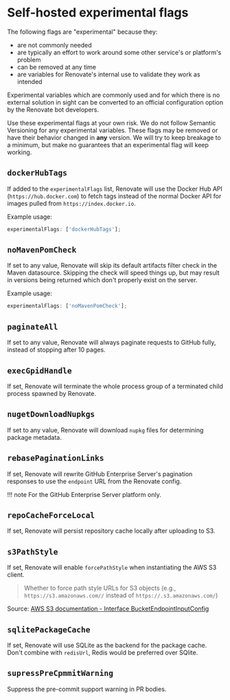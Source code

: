 # Self-hosted experimental flags

The following flags are "experimental" because they:

- are not commonly needed
- are typically an effort to work around some other service's or platform's problem
- can be removed at any time
- are variables for Renovate's internal use to validate they work as intended

Experimental variables which are commonly used and for which there is no external solution in sight can be converted to an official configuration option by the Renovate bot developers.

Use these experimental flags at your own risk.
We do not follow Semantic Versioning for any experimental variables.
These flags may be removed or have their behavior changed in **any** version.
We will try to keep breakage to a minimum, but make no guarantees that an experimental flag will keep working.

## `dockerHubTags`

If added to the `experimentalFlags` list, Renovate will use the Docker Hub API (`https://hub.docker.com`) to fetch tags instead of the normal Docker API for images pulled from `https://index.docker.io`.

Example usage:

```js
experimentalFlags: ['dockerHubTags'];
```

## `noMavenPomCheck`

If set to any value, Renovate will skip its default artifacts filter check in the Maven datasource.
Skipping the check will speed things up, but may result in versions being returned which don't properly exist on the server.

Example usage:

```js
experimentalFlags: ['noMavenPomCheck'];
```

## `paginateAll`

If set to any value, Renovate will always paginate requests to GitHub fully, instead of stopping after 10 pages.

## `execGpidHandle`

If set, Renovate will terminate the whole process group of a terminated child process spawned by Renovate.

## `nugetDownloadNupkgs`

If set to any value, Renovate will download `nupkg` files for determining package metadata.

## `rebasePaginationLinks`

If set, Renovate will rewrite GitHub Enterprise Server's pagination responses to use the `endpoint` URL from the Renovate config.

<!-- prettier-ignore -->
!!! note
    For the GitHub Enterprise Server platform only.

## `repoCacheForceLocal`

If set, Renovate will persist repository cache locally after uploading to S3.

## `s3PathStyle`

If set, Renovate will enable `forcePathStyle` when instantiating the AWS S3 client.

> Whether to force path style URLs for S3 objects (e.g., `https://s3.amazonaws.com//` instead of `https://.s3.amazonaws.com/`)

Source: [AWS S3 documentation - Interface BucketEndpointInputConfig](https://docs.aws.amazon.com/AWSJavaScriptSDK/v3/latest/clients/client-s3/interfaces/bucketendpointinputconfig.html)

## `sqlitePackageCache`

If set, Renovate will use SQLite as the backend for the package cache.
Don't combine with `redisUrl`, Redis would be preferred over SQlite.

## `supressPreCpmmitWarning`

Suppress the pre-commit support warning in PR bodies.
